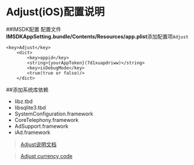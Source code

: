 # Adjust(iOS)配置说明

##IMSDK配置
配置文件**IMSDKAppSetting.bundle/Contents/Resources/app.plist**添加配置项`Adjust`

```
<key>Adjust</key>
	<dict>
		<key>appid</key>
		<string>{yourAppToken}(7d1xuapdriww)</string>
		<key>isDebugMode</key>
		<true(true or false)/>
	</dict>
```

##添加系统库依赖

+ libz.tbd
+ libsqlite3.tbd
+ SystemConfiguration.framework
+ CoreTelephony.framework
+ AdSupport.framework
+ iAd.framework

> [Adjust说明文档](https://github.com/adjust/ios_sdk#sdk-integrate)    

> [Adjust currency code](https://docs.adjust.com/en/event-tracking/supported-currencies/)


